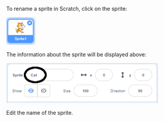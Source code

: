 To rename a sprite in Scratch, click on the sprite:

![Screenshot](images/rename-info.png)

The information about the sprite will be displayed above:

![screenshot](images/rename-change.png)

Edit the name of the sprite.